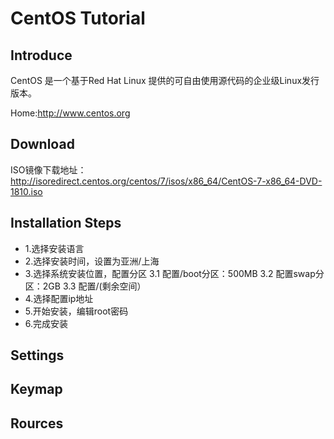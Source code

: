 # CentOS  Tutorial

## Introduce
CentOS 是一个基于Red Hat Linux 提供的可自由使用源代码的企业级Linux发行版本。

Home:http://www.centos.org
## Download

ISO镜像下载地址：http://isoredirect.centos.org/centos/7/isos/x86_64/CentOS-7-x86_64-DVD-1810.iso
## Installation Steps
+ 1.选择安装语言
+ 2.选择安装时间，设置为亚洲/上海
+ 3.选择系统安装位置，配置分区
    3.1 配置/boot分区：500MB
    3.2 配置swap分区：2GB
    3.3 配置/(剩余空间）
+ 4.选择配置ip地址
+ 5.开始安装，编辑root密码
+ 6.完成安装

## Settings

## Keymap

## Rources
